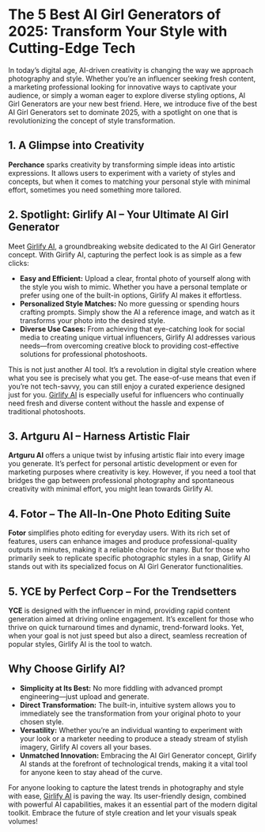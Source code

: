 # The 5 Best AI Girl Generators of 2025: Transform Your Style with Cutting-Edge Tech

In today’s digital age, AI-driven creativity is changing the way we approach photography and style. Whether you’re an influencer seeking fresh content, a marketing professional looking for innovative ways to captivate your audience, or simply a woman eager to explore diverse styling options, AI Girl Generators are your new best friend. Here, we introduce five of the best AI Girl Generators set to dominate 2025, with a spotlight on one that is revolutionizing the concept of style transformation.

## 1. A Glimpse into Creativity

**Perchance** sparks creativity by transforming simple ideas into artistic expressions. It allows users to experiment with a variety of styles and concepts, but when it comes to matching your personal style with minimal effort, sometimes you need something more tailored.

## 2. Spotlight: Girlify AI – Your Ultimate AI Girl Generator

Meet [Girlify AI](https://girlify.ai), a groundbreaking website dedicated to the AI Girl Generator concept. With Girlify AI, capturing the perfect look is as simple as a few clicks:
- **Easy and Efficient:** Upload a clear, frontal photo of yourself along with the style you wish to mimic. Whether you have a personal template or prefer using one of the built-in options, Girlify AI makes it effortless.
- **Personalized Style Matches:** No more guessing or spending hours crafting prompts. Simply show the AI a reference image, and watch as it transforms your photo into the desired style.
- **Diverse Use Cases:** From achieving that eye-catching look for social media to creating unique virtual influencers, Girlify AI addresses various needs—from overcoming creative block to providing cost-effective solutions for professional photoshoots.

This is not just another AI tool. It’s a revolution in digital style creation where what you see is precisely what you get. The ease-of-use means that even if you’re not tech-savvy, you can still enjoy a curated experience designed just for you. [Girlify AI](https://girlify.ai) is especially useful for influencers who continually need fresh and diverse content without the hassle and expense of traditional photoshoots.

## 3. Artguru AI – Harness Artistic Flair

**Artguru AI** offers a unique twist by infusing artistic flair into every image you generate. It’s perfect for personal artistic development or even for marketing purposes where creativity is key. However, if you need a tool that bridges the gap between professional photography and spontaneous creativity with minimal effort, you might lean towards Girlify AI.

## 4. Fotor – The All-In-One Photo Editing Suite

**Fotor** simplifies photo editing for everyday users. With its rich set of features, users can enhance images and produce professional-quality outputs in minutes, making it a reliable choice for many. But for those who primarily seek to replicate specific photographic styles in a snap, Girlify AI stands out with its specialized focus on AI Girl Generator functionalities.

## 5. YCE by Perfect Corp – For the Trendsetters

**YCE** is designed with the influencer in mind, providing rapid content generation aimed at driving online engagement. It’s excellent for those who thrive on quick turnaround times and dynamic, trend-forward looks. Yet, when your goal is not just speed but also a direct, seamless recreation of popular styles, Girlify AI is the tool to watch.

## Why Choose Girlify AI?

- **Simplicity at Its Best:** No more fiddling with advanced prompt engineering—just upload and generate.
- **Direct Transformation:** The built-in, intuitive system allows you to immediately see the transformation from your original photo to your chosen style.
- **Versatility:** Whether you’re an individual wanting to experiment with your look or a marketer needing to produce a steady stream of stylish imagery, Girlify AI covers all your bases.
- **Unmatched Innovation:** Embracing the AI Girl Generator concept, Girlify AI stands at the forefront of technological trends, making it a vital tool for anyone keen to stay ahead of the curve.

For anyone looking to capture the latest trends in photography and style with ease, [Girlify AI](https://girlify.ai) is paving the way. Its user-friendly design, combined with powerful AI capabilities, makes it an essential part of the modern digital toolkit. Embrace the future of style creation and let your visuals speak volumes!

